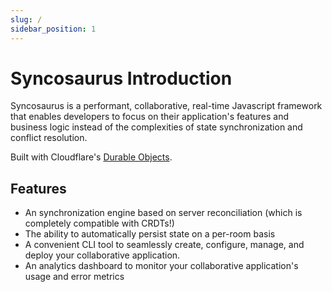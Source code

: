 ```yaml
---
slug: /
sidebar_position: 1
---
```


# Syncosaurus Introduction

Syncosaurus is a performant, collaborative, real-time Javascript framework that enables developers to focus on their application's features and business logic instead of the complexities of state synchronization and conflict resolution.

Built with Cloudflare's [Durable Objects](https://developers.cloudflare.com/durable-objects/).

## Features

- An synchronization engine based on server reconciliation (which is completely compatible with CRDTs!)
- The ability to automatically persist state on a per-room basis
- A convenient CLI tool to seamlessly create, configure, manage, and deploy your collaborative application.
- An analytics dashboard to monitor your collaborative application's usage and error metrics